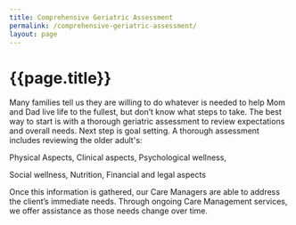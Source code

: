 ```yaml
---
title: Comprehensive Geriatric Assessment
permalink: /comprehensive-geriatric-assessment/
layout: page
---
```


<h1 class="page-title">{{page.title}}</h1>


Many families tell us they are willing to do whatever is needed to help Mom and Dad live life to the fullest, but don’t know what steps to take. The best way to start is with a thorough geriatric assessment to review expectations and overall needs. Next step is goal setting. A thorough assessment includes reviewing the older adult's:

Physical Aspects, Clinical aspects,  Psychological wellness,

Social wellness, Nutrition, Financial and legal aspects

Once this information is gathered, our Care Managers are able to address the client’s immediate needs. Through ongoing Care Management services, we offer assistance as those needs change over time. 

